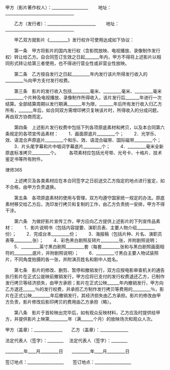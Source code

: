 
 甲方（影片著作权人）：__________________
　　地址：__________________________________


　　乙方（发行者）：________________________
　　地址：__________________________________


　　甲乙双方就影片《_________》发行权许可使用达成如下协议：


　　第一条　甲方将影片的国内发行权（含影院放映、电视播放、录像制作发行权）转让给乙方。自合同签订生效之日起_______年内，甲方不得将上述影片以相同形式转让给第三者使用，也不得进行营业性或非营业性放映。


　　第二条　乙方按自发行之日起_________年内发行该片所得发行收入的_________％向甲方支付发行权费。


　　第三条　影片的发行收入包括_________毫米、_________毫米、_________毫米_________个片种及电视播放、录像制作所得收入，该片发行后_______年进行一次结算。全部结算周期以发行期满_______年为限，_______年后所有发行收入归乙方所有，_______年后，如合同双方需增印拷贝复映该片时，所得收入的分成问题，再由双方协商而定。


　　第四条　上述影片发行权费中包括下列各项原底素材和拷贝，以及本合同第六条规定的各项宣传品素材：
　　1．画面原底片_________个；
　　2．光学乐、效、语混合声原底片_________个和乐、效、语混合磁带、国际磁带_________个；
　　3．片头尾字幕和片中唱词字幕底片_________个；
　　4．_________毫米全新原底标准拷贝_________个。
　　各项素材应包括光号带、光号卡、十格片、技术鉴定书等所有附件。




 
律师365






　　上述拷贝及各类素材应在本合同签字之日前送交乙方指定的地点进行鉴定，如不合格，由甲方负责退换。




　　第五条　各项原底素材的使用与管理，双方均遵守国家统一规定的办法。原底素材移交给乙方后，洗印发行拷贝和复制的工作，由乙方负责统一安排，甲方不得干涉。


　　第六条　为做好影片宣传工作，甲方应向乙方提供上述影片的下列宣传品素材：
　　1．影片说明书（包括内容提要、演职员表、主要人物介绍_________份）；
　　2．完成台本_________份；
　　3．海报稿（包括片种、片名、演职员表等_________张）；
　　4．彩色黑白剧照反转片_________张，并附剧照说明；
　　5．_________英寸黑白剧照_________套（每套_________张和与黑白剧照画面相符的_________底片，并附剧照说明）；
　　6．_________寸黑白主要人物试装照片，不同角度拍摄的各一张，并附演员姓名和剧中人姓名。


　　第七条　影片的修改、删剪、暂停和撤销发行，双方应按电影审查机关的通告执行影片在正式公是映前撤销发行，甲方应将已支付的发行权费退还乙方，已制作发行拷贝等经济损失，由甲方承担；影片在正式公映______年内撤销发行，甲方向乙方退还______％的发行权费，并承担乙方制作发行拷贝等费用的_________％，影片在正式公映_________年后撤销发行，其经济损失由乙方承担。影片的修改由甲方负责，影片修改后影印拷贝的费用由乙方承担（略）。


　　第八条　影片于首轮映出完毕后，如有观众反映材料，乙方应及时提供给甲方，并提供影片上映第_________年（满______个月）的放映场次和观众人次。


 



 
甲方（盖章）：______________　　乙方（盖章）：______________
 
法定代表人（签字）：________　  法定代表人（签字）：________
 
_________年____月_________日　　_________年____月_________日
 
签订地点：__________________　　签订地点：__________________
 

 
 

 
 
 
  
 
  
 
   


   
 

   


   


   
 
 
  
 
 
 

